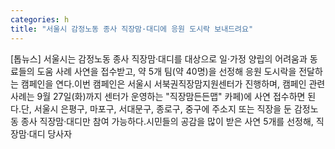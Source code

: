 ```yaml
---
categories: h
title: "서울시 감정노동 종사 직장맘·대디에 응원 도시락 보내드려요"
---
```

[톱뉴스] 서울시는 감정노동 종사 직장맘·대디를 대상으로 일·가정 양립의 어려움과 동료들의 도움 사례 사연을 접수받고, 약 5개 팀(약 40명)을 선정해 응원 도시락을 전달하는 캠페인을 연다.이번 캠페인은 서울시 서북권직장맘지원센터가 진행하며, 캠페인 관련 사례는 9월 27일(화)까지 센터가 운영하는 "직장맘든든맵" 카페)에 사연 접수하면 된다.단, 서울시 은평구, 마포구, 서대문구, 종로구, 중구에 주소지 또는 직장을 둔 감정노동 종사 직장맘·대디만 참여 가능하다.시민들의 공감을 많이 받은 사연 5개를 선정해, 직장맘‧대디 당사자